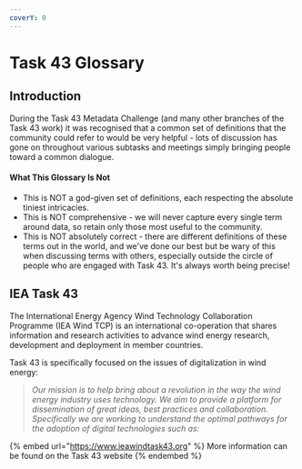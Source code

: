 ```yaml
---
coverY: 0
---
```


# Task 43 Glossary

## Introduction

During the Task 43 Metadata Challenge (and many other branches of the Task 43 work) it was recognised that a common set of definitions that the community could refer to would be very helpful - lots of discussion has gone on throughout various subtasks and meetings simply bringing people toward a common dialogue.

#### What This Glossary Is Not

* This is NOT a god-given set of definitions, each respecting the absolute tiniest intricacies.
* This is NOT comprehensive - we will never capture every single term around data, so retain only those most useful to the community.
* This is NOT absolutely correct - there are different definitions of these terms out in the world, and we've done our best but be wary of this when discussing terms with others, especially outside the circle of people who are engaged with Task 43. It's always worth being precise!

## IEA Task 43

The International Energy Agency Wind Technology Collaboration Programme (IEA Wind TCP) is an international co-operation that shares information and research activities to advance wind energy research, development and deployment in member countries.

Task 43 is specifically focused on the issues of digitalization in wind energy:

> _Our mission is to help bring about a revolution in the way the wind energy industry uses technology. We aim to provide a platform for dissemination of great ideas, best practices and collaboration. Specifically we are working to understand the optimal pathways for the adoption of digital technologies such as:_

{% embed url="https://www.ieawindtask43.org" %}
More information can be found on the Task 43 website
{% endembed %}

